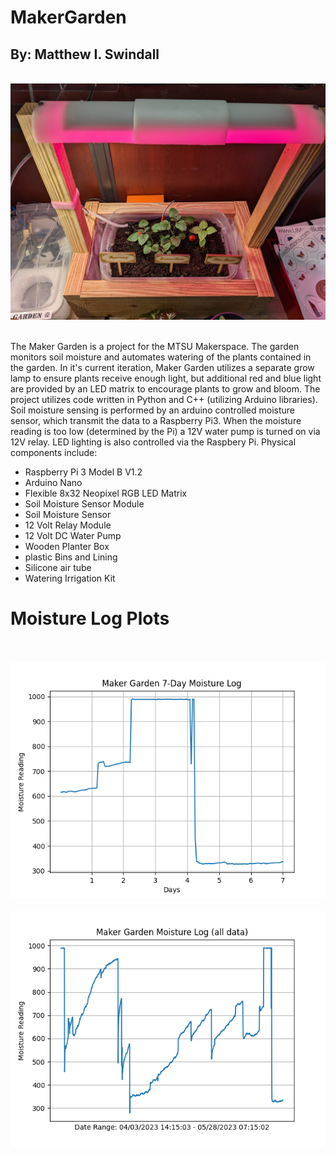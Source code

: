# MakerGarden

<h2>By: Matthew I. Swindall</h2>
<br>
<div><img src="images/PXL_20230501_192744049.jpg" /><div>
<br>
<p>
The Maker Garden is a project for the MTSU Makerspace. The garden monitors soil moisture and automates watering of the plants contained in the garden. In it's current iteration, Maker Garden utilizes a separate grow lamp to ensure plants receive enough light, but additional red and blue light are provided by an LED matrix to encourage plants to grow and bloom. The project utilizes code written in Python and C++ (utilizing Arduino libraries). Soil moisture sensing is performed by an arduino controlled moisture sensor, which transmit the data to a Raspberry Pi3. When the moisture reading is too low (determined by the Pi) a 12V water pump is turned on via 12V relay. LED lighting is also controlled via the Raspbery Pi. Physical components include:
<ul>
  <li>Raspberry Pi 3 Model B V1.2
  <li>Arduino Nano
  <li>Flexible 8x32 Neopixel RGB LED Matrix
  <li>Soil Moisture Sensor Module
  <li>Soil Moisture Sensor
  <li>12 Volt Relay Module
  <li>12 Volt DC Water Pump
  <li>Wooden Planter Box
  <li>plastic Bins and Lining
  <li>Silicone air tube
  <li>Watering Irrigation Kit
</ul>
</p>
<div>
  <h1>Moisture Log Plots</h1>
  <br><br>
  <img src="plot1.png">
  <br><br>
  <img src="plot2.png">
</div>
